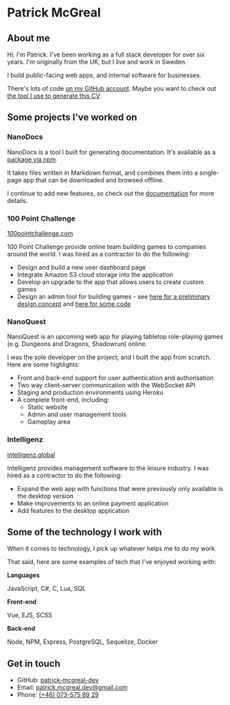 # Patrick McGreal

## About me

Hi, I'm Patrick. I've been working as a full stack developer for over six years. I'm originally from the UK, but I live and work in Sweden.

I build public-facing web apps, and internal software for businesses.

There's lots of code [on my GitHub account](https://github.com/patrick-mcgreal-dev). Maybe you want to check out [the tool I use to generate this CV](https://github.com/patrick-mcgreal-dev/cv).

## Some projects I've worked on

### NanoDocs

NanoDocs is a tool I built for generating documentation. It's available as a [package via npm](https://www.npmjs.com/package/nanodocs).

It takes files written in Markdown format, and combines them into a single-page app that can be downloaded and browsed offline.

I continue to add new features, so check out the [documentation](https://patrick-mcgreal-dev.github.io/nanodocs-docs/) for more details.

### 100 Point Challenge

[100pointchallenge.com](https://www.100pointchallenge.com/)

100 Point Challenge provide online team building games to companies around the world. I was hired as a contractor to do the following:

- Design and build a new user dashboard page
- Integrate Amazon S3 cloud storage into the application
- Develop an upgrade to the app that allows users to create custom games
- Design an admin tool for building games - see [here for a preliminary design concept](https://patrick-mcgreal-dev.github.io/opc-game-builder/) and [here for some code](https://github.com/patrick-mcgreal-dev/opc-game-builder)

### NanoQuest

NanoQuest is an upcoming web app for playing tabletop role-playing games (e.g. Dungeons and Dragons, Shadowrun) online. 

I was the sole developer on the project, and I built the app from scratch. Here are some highlights:

- Front and back-end support for user authentication and authorisation
- Two way client-server communication with the WebSocket API
- Staging and production environments using Heroku
- A complete front-end, including: 
    - Static website
    - Admin and user management tools
    - Gameplay area

### Intelligenz

[intelligenz.global](https://www.intelligenz.global/)

Intelligenz provides management software to the leisure industry. I was hired as a contractor to do the following:

- Expand the web app with functions that were previously only available is the desktop version
- Make improvements to an online payment application
- Add features to the desktop application

## Some of the technology I work with

When it comes to technology, I pick up whatever helps me to do my work.

That said, here are some examples of tech that I've enjoyed working with:

**Languages**

JavaScript, C#, C, Lua, SQL

**Front-end**

Vue, EJS, SCSS

**Back-end**

Node, NPM, Express, PostgreSQL, Sequelize, Docker

## Get in touch

- GitHub: [patrick-mcgreal-dev](https://github.com/patrick-mcgreal-dev)
- Email: [patrick.mcgreal.dev@gmail.com](mailto:patrick.mcgreal.dev@gmail.com)
- Phone: [(+46) 073-575 89 29](tel:+46735758929)